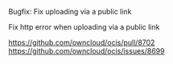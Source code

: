 Bugfix: Fix uploading via a public link

Fix http error when uploading via a public link

https://github.com/owncloud/ocis/pull/8702
https://github.com/owncloud/ocis/issues/8699
